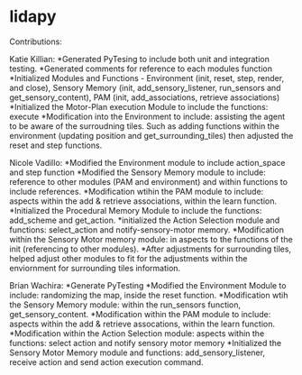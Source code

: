 # lidapy

Contributions:

  Katie Killian:
    *Generated PyTesing to include both unit and integration testing. 
    *Generated comments for reference to each modules function
    *Initialized Modules and Functions - Environment (init, reset, step, render, and close), Sensory Memory (init, add_sensory_listener, run_sensors and get_sensory_content), PAM (init, add_associations, retrieve associations)
    *Initialized the Motor-Plan execution Module to include the functions: execute
    *Modification into the Environment to include: assisting the agent to be aware of the surroudning tiles. Such as adding functions within the environment (updating position and get_surrounding_tiles) then adjusted the reset and step functions. 

  Nicole Vadillo:
    *Modified the Environment module to include action_space and step function
    *Modified the Sensory Memory module to include: reference to other modules (PAM and environment) and within functions to include references.
    *Modification wtihin the PAM module to include: aspects within the add & retrieve associations, within the learn function.
    *Initialized the Procedural Memory Module to include the functions: add_scheme and get_action.
    *initialized the Action Selection module and functions: select_action and notify-sensory-motor memory.
    *Modification within the Sensory Motor memory module: in aspects to the functions of the init (referencing to other modules). 
    *After adjustments for surrounding tiles, helped adjust other modules to fit for the adjustments within the enviornment for surrounding tiles information. 

  Brian Wachira: 
    *Generate PyTesting
    *Modified the Environment Module to include: randomizing the map, inside the reset function.
    *Modification wtih the Sensory Memory module: within the run_sensors function, get_sensory_content. 
    *Modification within the PAM module to include: aspects within the add & retrieve assocations, within the learn function.
    *Modification within the Action Selection module: aspects within the functions: select action and notify sensory motor memory
    *Initialized the Sensory Motor Memory module and functions: add_sensory_listener, receive action and send action execution command. 
    

